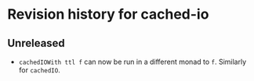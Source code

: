 # Revision history for cached-io

## Unreleased

- `cachedIOWith ttl f` can now be run in a different monad to `f`. Similarly for `cachedIO`.
